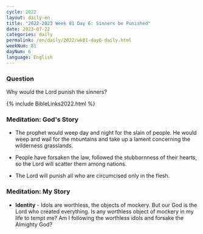 ```yaml
---
cycle: 2022
layout: daily-en
title: "2022-2023 Week 81 Day 6: Sinners be Punished"
date: 2023-07-22
categories: daily
permalink: /en/daily/2022/wk81-day6-daily.html
weekNum: 81
dayNum: 6
language: English
---
```


### Question     
Why would the Lord punish the sinners?

{% include BibleLinks2022.html %} 

### Meditation: God's Story   
+ The prophet would weep day and night for the slain of people. He would weep and wail for the mountains and take up a lament concerning the wilderness grasslands. 

+ People have forsaken the law, followed the stubbornness of their hearts, so the Lord will scatter them among nations. 

+ The Lord will punish all who are circumcised only in the flesh. 

### Meditation: My Story   
+ **Identity** - Idols are worthless, the objects of mockery. But our God is the Lord who created everything. Is any worthless object of mockery in my life to tempt me? Am I following the worthless idols and forsake the Almighty God? 
